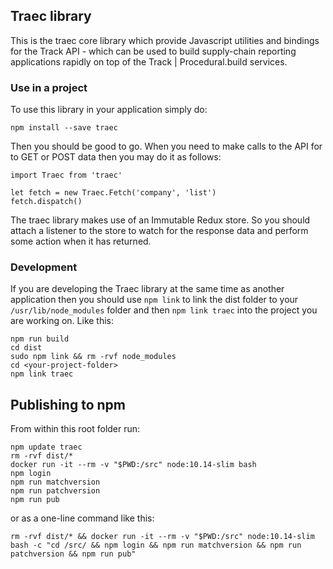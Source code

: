 ## Traec library

This is the traec core library which provide Javascript utilities and bindings for the Track API - which can be used to build supply-chain reporting applications rapidly on top of the Track | Procedural.build services.

### Use in a project

To use this library in your application simply do:

```
npm install --save traec
```

Then you should be good to go. When you need to make calls to the API for to GET or POST data then you may do it as follows:

```
import Traec from 'traec'

let fetch = new Traec.Fetch('company', 'list')
fetch.dispatch()
```

The traec library makes use of an Immutable Redux store. So you should attach a listener to the store to watch for the response data and perform some action when it has returned.

### Development

If you are developing the Traec library at the same time as another application then you should use `npm link` to link the dist folder to your `/usr/lib/node_modules` folder and then `npm link traec` into the project you are working on. Like this:

```
npm run build
cd dist
sudo npm link && rm -rvf node_modules
cd <your-project-folder>
npm link traec
```

## Publishing to npm

From within this root folder run:

```
npm update traec
rm -rvf dist/*
docker run -it --rm -v "$PWD:/src" node:10.14-slim bash
npm login
npm run matchversion
npm run patchversion
npm run pub
```

or as a one-line command like this:

```
rm -rvf dist/* && docker run -it --rm -v "$PWD:/src" node:10.14-slim bash -c "cd /src/ && npm login && npm run matchversion && npm run patchversion && npm run pub"
```
